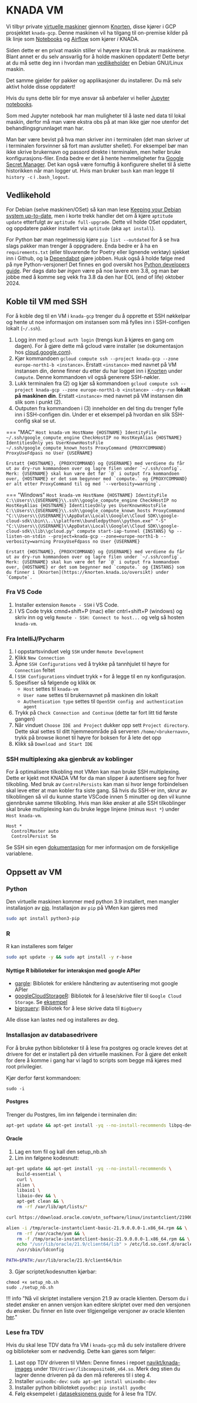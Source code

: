 # KNADA VM

Vi tilbyr private [virtuelle maskiner](https://cloud.google.com/compute/docs/instances) gjennom [Knorten](https://knorten.knada.io), disse kjører i GCP prosjektet `knada-gcp`.
Denne maskinen vil ha tilgang til on-premise kilder på lik linje som [Notebooks](./notebook/knada-notebook.md) og [Airflow](./airflow/knada-airflow.md) som kjører _i_ KNADA.

Siden dette er en privat maskin stiller vi høyere krav til bruk av maskinene.
Blant annet er du selv ansvarlig for å holde maskinen oppdatert!
Dette betyr at du må sette deg inn i hvordan man [vedlikeholder](#vedlikehold) en Debian GNU/Linux maskin.

Det samme gjelder for pakker og applikasjoner du installerer.
Du må selv aktivt holde disse oppdatert!

Hvis du syns dette blir for mye ansvar så anbefaler vi heller [Jupyter notebooks](../notebook/knada-notebook).

Som med Jupyter notebook har man muligheter til å laste ned data til lokal maskin, derfor må man være ekstra obs på at man ikke gjør noe utenfor det behandlingsgrunnlaget man har.

Man bør være bevist på hva man skriver _inn_ i terminalen (det man skriver _ut_ i terminalen forsvinner så fort man avslutter shellet).
For eksempel bør man ikke skrive brukernavn og passord direkte i terminalen, men heller bruke konfigurasjons-filer. Enda bedre er det å hente hemmeligheter fra [Google Secret Manager](https://cloud.google.com/secret-manager/docs).
Det kan også være fornuftig å konfigurere shellet til å slette historikken når man logger ut.
Hvis man bruker `bash` kan man legge til `history -c` i `.bash_logout`.

## Vedlikehold

For Debian (selve maskinen/OSet) så kan man lese [Keeping your Debian system up-to-date](https://www.debian.org/doc/manuals/debian-faq/uptodate.en.html), men i korte trekk handler det om å kjøre `aptitude update` etterfulgt av `aptitude full-upgrade`.
Dette vil holde OSet oppdatert, og oppdatere pakker installert via `aptitude` (aka `apt install`).

For Python bør man regelmessig kjøre `pip list --outdated` for å se hva slags pakker man trenger å oppgradere.
Enda bedre er å ha en `requirements.txt` (eller tilsvarende for Poetry eller lignende verktøy) sjekket inn i Github, og la [Dependabot](https://docs.github.com/en/code-security/dependabot) gjøre jobben.
Husk også å holde følge med på nye Python-versjoner!
Det finnes en god oversikt hos [Python developers guide](https://devguide.python.org/versions/).
Per dags dato bør *ingen* være på noe lavere enn 3.8, og man bør jobbe med å komme seg vekk fra 3.8 da den har EOL (end of life) oktober 2024.


## Koble til VM med SSH

For å koble deg til en VM i `knada-gcp` trenger du å opprette et SSH nøkkelpar og hente ut noe informasjon om instansen som må fylles inn i SSH-configen lokalt (`~/.ssh`).

1. Logg inn med `gcloud auth login` (trengs kun å kjøres en gang om dagen).
For å gjøre dette må gcloud være installer (se dokumentasjon hos [cloud.google.com](https://cloud.google.com/sdk/docs/install)).
2. Kjør kommandoen `gcloud compute ssh --project knada-gcp --zone europe-north1-b <instance>`.
Erstatt `<instance>` med navnet på VM instansen din, denne finner du etter du har logget inn i [Knorten](https://knorten.knada.io/oversikt) under `Compute`.
Denne kommandoen vil også generere SSH-nøkler.
3. Lukk terminalen fra (2) og kjør så kommandoen `gcloud compute ssh --project knada-gcp --zone europe-north1-b <instance> --dry-run` __**lokalt på maskinen din**__.
Erstatt `<instance>` med navnet på VM instansen din slik som i punkt (2).
4. Outputen fra kommandoen i (3) inneholder en del ting du trenger fylle inn i SSH-configen din.
Under er et eksempel på hvordan en slik SSH-config skal se ut.

=== "MAC"
    ````
    Host knada-vm
        HostName {HOSTNAME}
        IdentityFile ~/.ssh/google_compute_engine
        CheckHostIP no
        HostKeyAlias {HOSTNAME}
        IdentitiesOnly yes
        UserKnownHostsFile ~/.ssh/google_compute_known_hosts
        ProxyCommand {PROXYCOMMAND}
        ProxyUseFdpass no
        User {USERNAME}
    ````

    Erstatt {HOSTNAME}, {PROXYCOMMAND} og {USERNAME} med verdiene du får ut av dry-run kommandoen over og lagre filen under `~/.ssh/config`.
    Merk: {USERNAME} skal kun være det før `@` i output fra kommandoen over, {HOSTNAME} er det som begynner med `compute.` og {PROXYCOMMAND} er alt etter ProxyCommand til og med `--verbosity=warning`.

=== "Windows"
    ````
    Host knada-vm
        HostName {HOSTNAME}
        IdentityFile C:\\Users\\{USERNAME}\\.ssh\\google_compute_engine
        CheckHostIP no
        HostKeyAlias {HOSTNAME}
        IdentitiesOnly yes
        UserKnownHostsFile C:\\Users\\{USERNAME}\\.ssh\\google_compute_known_hosts
        ProxyCommand "C:\\Users\\{USERNAME}\\AppData\\Local\\Google\\Cloud SDK\\google-cloud-sdk\\bin\\..\\platform\\bundledpython\\python.exe" "-S" "C:\\Users\\{USERNAME}\\AppData\\Local\\Google\\Cloud SDK\\google-cloud-sdk\\lib\\gcloud.py" compute start-iap-tunnel {INSTANS} %p --listen-on-stdin --project=knada-gcp --zone=europe-north1-b --verbosity=warning
        ProxyUseFdpass no
        User {USERNAME}
    ````

    Erstatt {HOSTNAME}, {PROXYCOMMAND} og {USERNAME} med verdiene du får ut av dry-run kommandoen over og lagre filen under `~/.ssh/config`.
    Merk: {USERNAME} skal kun være det før `@` i output fra kommandoen over, {HOSTNAME} er det som begynner med `compute.` og {INSTANS} som du finner i [Knorten](https://knorten.knada.io/oversikt) under `Compute`.


### Fra VS Code

1. Installer extension `Remote - SSH` i VS Code.
2. I VS Code trykk cmnd+shift+P (mac) eller cntrl+shift+P (windows) og skriv inn og velg `Remote - SSH: Connect to host...` og velg så hosten `knada-vm`.

### Fra IntelliJ/Pycharm

1. I oppstartsvinduet velg `SSH` under `Remote Development`
2. Klikk `New Connection`
3. Åpne `SSH Configurations` ved å trykke på tannhjulet til høyre for `Connection` feltet
4. I `SSH Configurations` vinduet trykk `+` for å legge til en ny konfigurasjon.
5. Spesifiser så følgende og klikk `OK`
    - `Host` settes til `knada-vm`
    - `User name` settes til brukernavnet på maskinen din lokalt
    - `Authentication type` settes til `OpenSSH config and authentication agent`
6. Trykk på `Check Connection and Continue` (dette tar fort litt tid første gangen)
7. Når vinduet `Choose IDE and Project` dukker opp sett `Project directory`.
Dette skal settes til ditt hjemmeområde på serveren `/home/<brukernavn>`, trykk på browse ikonet til høyre for boksen for å lete det opp
8. Klikk så `Download and Start IDE`

### SSH multiplexing aka gjenbruk av koblinger

For å optimalisere tilkobling mot VMen kan man bruke SSH multiplexing.
Dette er kjekt mot KNADA VM for da man slipper å autentisere seg for hver tilkobling.
Med bruk av `ControlPersists` kan man si hvor lenge forbindelsen skal leve etter at man kobler fra siste gang.
Så hvis du SSH-er inn, skrur av tilkoblingen så vil du kunne starte VSCode innen 5 minutter og den vil kunne gjennbruke samme tilkobling.
Hvis man ikke ønsker at alle SSH tilkoblinger skal bruke multiplexing kan du bruke legge linjene (minus `Host *`) under `Host knada-vm`.

```
Host *
  ControlMaster auto
  ControlPersist 5m
```

Se SSH sin egen [dokumentasjon](https://man.openbsd.org/ssh_config.5) for mer informasjon om de forskjellige variablene.


## Oppsett av VM

### Python

Den virtuelle maskinen kommer med python 3.9 installert, men mangler installasjon av [pip]().
Installasjon av `pip` på VMen kan gjøres med

````bash
sudo apt install python3-pip
````

### R

R kan installeres som følger

````bash
sudo apt update -y && sudo apt install -y r-base
````

#### Nyttige R biblioteker for interaksjon med google APIer

- [gargle](https://gargle.r-lib.org/): Bibliotek for enklere håndtering av autentisering mot google APIer
- [googleCloudStorageR](https://cran.r-project.org/web/packages/googleCloudStorageR/vignettes/googleCloudStorageR.html): Bibliotek for å lese/skrive filer til `Google Cloud Storage`.
Se [eksempel](./eksempler.md#lese-fra-google-cloud-storage-bucket)
- [bigrquery](https://github.com/r-dbi/bigrquery): Bibliotek for å lese skrive data til `BigQuery`

Alle disse kan lastes ned og installeres av deg.

### Installasjon av databasedrivere

For å bruke python biblioteker til å lese fra postgres og oracle kreves det at drivere for det er installert på den virtuelle maskinen.
For å gjøre det enkelt for dere å komme i gang har vi lagd to scripts som begge må kjøres med root privilegier.

Kjør derfor først kommandoen:

```
sudo -i
```

#### Postgres

Trenger du Postgres, lim inn følgende i terminalen din:

```bash
apt-get update && apt-get install -yq --no-install-recommends libpq-dev
```

#### Oracle

1. Lag en tom fil og kall den setup_nb.sh
2. Lim inn følgene kodesnutt:

```bash
apt-get update && apt-get install -yq --no-install-recommends \
    build-essential \
    curl \
    alien \
    libaio1 \
    libaio-dev && \
    apt-get clean && \
    rm -rf /var/lib/apt/lists/*

curl https://download.oracle.com/otn_software/linux/instantclient/219000/oracle-instantclient-basic-21.9.0.0.0-1.x86_64.rpm > /tmp/oracle-instantclient-basic-21.9.0.0.0-1.x86_64.rpm

alien -i /tmp/oracle-instantclient-basic-21.9.0.0.0-1.x86_64.rpm && \
    rm -rf /var/cache/yum && \
    rm -f /tmp/oracle-instantclient-basic-21.9.0.0.0-1.x86_64.rpm && \
    echo "/usr/lib/oracle/21.9/client64/lib" > /etc/ld.so.conf.d/oracle-instantclient21.9.conf && \
    /usr/sbin/ldconfig

PATH=$PATH:/usr/lib/oracle/21.9/client64/bin
```
3. Gjør scriptet/kodesnutten kjørbar:
```
chmod +x setup_nb.sh
sudo ./setup_nb.sh
```

!!! info "Nå vil skriptet installere versjon 21.9 av oracle klienten. Dersom du i stedet ønsker en annen versjon kan editere skriptet over med den versjonen du ønsker. Du finner en liste over tilgjengelige versjoner av oracle klienten [her](https://www.oracle.com/cis/database/technologies/instant-client/linux-x86-64-downloads.html)."

### Lese fra TDV

Hvis du skal lese TDV data fra VM i `knada-gcp` må du selv installere drivere og biblioteker som er nødvendig.
Dette kan gjøres som følger:

1. Last opp TDV driveren til VMen: Denne finnes i repoet [navikt/knada-images](https://github.com/navikt/knada-images) under `TDV/driver/libcomposite86_x64.so`.
Merk deg stien du lagrer denne driveren på da den må refereres til i steg 4.
2. Installer `unixodbc-dev`: `sudo apt-get install unixodbc-dev`
3. Installer python biblioteket `pyodbc`: `pip install pyodbc`
4. Følg eksempelet i [dataseksjonens guide](https://dataseksjonen.intern.nav.no/kompetanse/guider/hente_data_fra_tdv.html) for å lese fra TDV.
